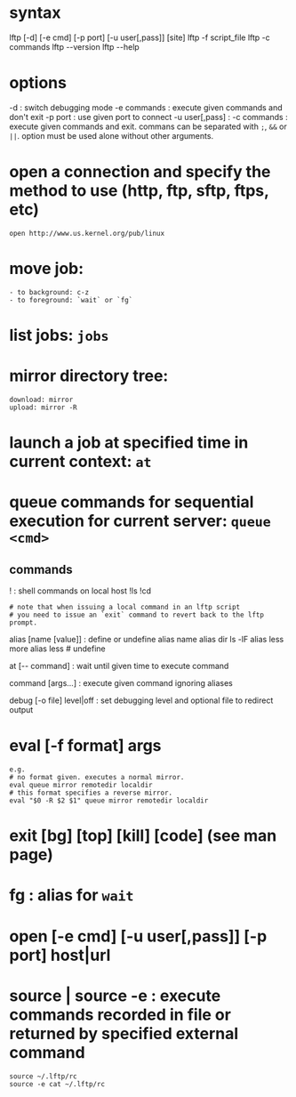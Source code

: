 # syntax
lftp [-d] [-e cmd] [-p port] [-u user[,pass]] [site]
lftp -f script_file
lftp -c commands
lftp --version
lftp --help

# options
-d : switch debugging mode
-e commands : execute given commands and don't exit
-p port : use given port to connect
-u user[,pass] : 
-c commands : execute given commands and exit. commans can be separated with `;`, `&&` or `||`. option must be used alone without other arguments.

# open a connection and specify the method to use (http, ftp, sftp, ftps, etc)

    open http://www.us.kernel.org/pub/linux

# move job: 
    - to background: c-z 
    - to foreground: `wait` or `fg`

# list jobs: `jobs`

# mirror directory tree: 
    download: mirror
    upload: mirror -R

# launch a job at specified time in current context: `at`

# queue commands for sequential execution for current server: `queue <cmd>`

commands
--------
!<cmd> : shell commands on local host
    !ls
    !cd

    # note that when issuing a local command in an lftp script
    # you need to issue an `exit` command to revert back to the lftp prompt.

alias [name [value]] : define or undefine alias name
    alias dir ls -lF
    alias less more
    alias less # undefine

at <time> [-- command] : wait until given time to execute command
    

command <cmd> [args...] : execute given command ignoring aliases
    

debug [-o file] level|off : set debugging level and optional file to redirect output

    
# eval [-f format] args
    e.g.
    # no format given. executes a normal mirror.
    eval queue mirror remotedir localdir
    # this format specifies a reverse mirror.
    eval "$0 -R $2 $1" queue mirror remotedir localdir

# exit [bg] [top] [kill] [code] (see man page)

# fg : alias for `wait`

# open [-e cmd] [-u user[,pass]] [-p port] host|url

# source <file> | source -e <command> : execute commands recorded in file or returned by specified external command

    source ~/.lftp/rc
    source -e cat ~/.lftp/rc 


